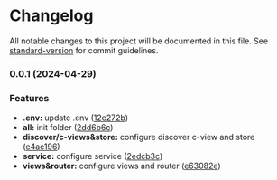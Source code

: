 # Changelog

All notable changes to this project will be documented in this file. See [standard-version](https://github.com/conventional-changelog/standard-version) for commit guidelines.

### 0.0.1 (2024-04-29)


### Features

* **.env:** update .env ([12e272b](https://github.com/vic147569/react18_ts_music/commit/12e272bbebd1bb24d60576429a44e92ce07ff641))
* **all:** init folder ([2dd6b6c](https://github.com/vic147569/react18_ts_music/commit/2dd6b6c89f70dace02d71f3bbe88a844517e557b))
* **discover/c-views&store:** configure discover c-view and store ([e4ae196](https://github.com/vic147569/react18_ts_music/commit/e4ae1969a83434ac75e7ef4881aa609110798b33))
* **service:** configure service ([2edcb3c](https://github.com/vic147569/react18_ts_music/commit/2edcb3c5aaed77eaa6f31876eeaa6269590f0416))
* **views&router:** configure views and router ([e63082e](https://github.com/vic147569/react18_ts_music/commit/e63082eb8a8fd5027455a9eca3a7e971b1cfbf7f))
